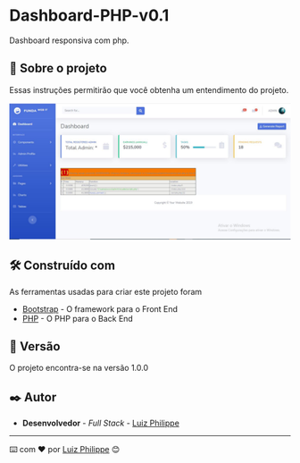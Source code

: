# Dashboard-PHP-v0.1

Dashboard responsiva com php.

## 🚀 Sobre o projeto 

Essas instruções permitirão que você obtenha um entendimento do projeto.

![dashboard](https://github.com/Lippe19/Dashboard-PHP-v0.1/blob/main/1.JPG)

## 🛠️ Construído com

As ferramentas usadas para criar este projeto foram

* [Bootstrap](http://www.dropwizard.io/1.0.2/docs/) - O framework para o Front End
* [PHP]() - O PHP para o Back End

## 📌 Versão

O projeto encontra-se na versão 1.0.0

## ✒️ Autor

* **Desenvolvedor** - *Full Stack* - [Luiz Philippe](https://gist.github.com/Lippe19)

---
⌨️ com ❤️ por [Luiz Philippe](https://gist.github.com/Lippe19) 😊
